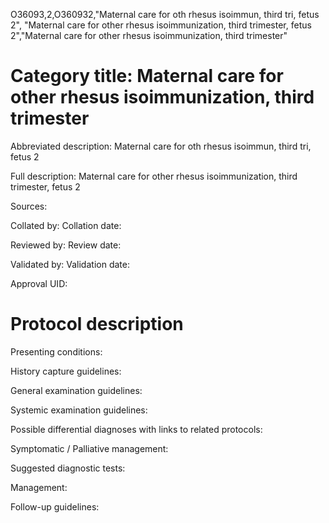 O36093,2,O360932,"Maternal care for oth rhesus isoimmun, third tri, fetus 2", "Maternal care for other rhesus isoimmunization, third trimester, fetus 2","Maternal care for other rhesus isoimmunization, third trimester"
# Category title: Maternal care for other rhesus isoimmunization, third trimester

Abbreviated description: Maternal care for oth rhesus isoimmun, third tri, fetus 2

Full description: Maternal care for other rhesus isoimmunization, third trimester, fetus 2

Sources:

Collated by:
Collation date:

Reviewed by:
Review date:

Validated by:
Validation date:

Approval UID:

# Protocol description

Presenting conditions:

History capture guidelines:

General examination guidelines:

Systemic examination guidelines:

Possible differential diagnoses with links to related protocols:

Symptomatic / Palliative management:

Suggested diagnostic tests:

Management:

Follow-up guidelines:
